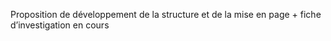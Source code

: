 Proposition de développement de la structure et de la mise en page + fiche d’investigation en cours
